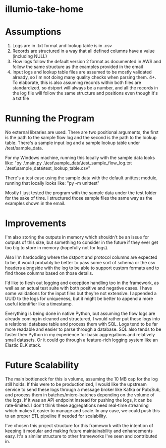 # illumio-take-home

# Assumptions
 1. Logs are in .txt format and lookup table is in .csv
 2. Records are structured in a way that all defined columns have a value (including NULL)
 3. Flow logs follow the default version 2 format as documented in AWS and follow the same structure as the examples provided in the email
 4. Input logs and lookup table files are assumed to be mostly validated already, so I'm not doing many quality checks when parsing them.
    4+. To elaborate, this is also assuming records within both files are standardized, so dstport will always be a number, and all the records in the log file will follow the same structure and positions even though it's a txt file

# Running the Program
No external libraries are used. There are two positional arguments, the first is the path to the sample flow log and the second is the path to the lookup table. There's a sample input log and a sample lookup table under /test/sample_data.

For my Windows machine, running this locally with the sample data looks like: "py .\main.py .\test\sample_data\test_sample_flow_log.txt .\test\sample_data\test_lookup_table.csv"

There's a test case using the sample data with the default unittest module, running that locally looks like: "py -m unittest"

Mostly I just tested the program with the sample data under the test folder for the sake of time. I structured those sample files the same way as the examples shown in the email.

# Improvements
I'm also storing the outputs in memory which shouldn't be an issue for outputs of this size, but something to consider in the future if they ever get too big to store in memory (hopefully not for logs).

Also I'm hardcoding where the dstport and protocol columns are expected to be, it would probably be better to pass some sort of schema or the csv headers alongside with the log to be able to support custom formats and to find those columns based on those details.

I'd like to flesh out logging and exception handling too in the framework, as well as an actual test suite with both positive and negative cases. I have some validations for the input files but they're not extensive. I appended a UUID to the logs for uniqueness, but it might be better to append a more useful identifier like a timestamp.

Everything is being done in native Python, but assuming the flow logs are already coming in cleaned and structured, I would rather put these logs into a relational database table and process them with SQL. Logs tend to be far more readable and easier to parse through a database. SQL also tends to be faster then Python in my experience for basic aggregations and relatively small datasets. Or it could go through a feature-rich logging system like an Elastic ELK stack.

# Future Scalability
The main bottleneck for this is volume, assuming the 10 MB cap for the log still holds. If this were to be productionized, I would like the upstream service to send these logs through a message broker like Kafka or Pub/Sub, and process them in batches/micro-batches depending on the volume of the logs. If it was an API endpoint instead for pushing the logs, it can be rate-limited. I don't think these aggregations need real-time streaming which makes it easier to manage and scale. In any case, we could push this to an proper ETL pipeline if needed for scalability.

I've chosen this project structure for this framework with the intention of keeping it modular and making future maintainability and enhancements easy. It's a similar structure to other frameworks I've seen and contributed in.
